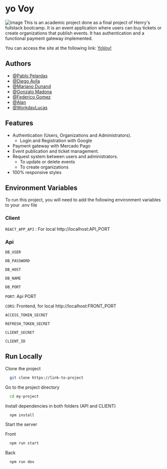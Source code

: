 
# yo Voy
![image](https://user-images.githubusercontent.com/31576799/177210973-fb1a7e66-ef5f-4850-a4a8-1afd1b3e4a7a.png)
This is an academic project done as a final project of Henry's fullstack bootcamp. It is an event application where users can buy tickets or create organizations that publish events. It has authentication and a functional payment gateway implemented.

You can access the site at the following link: [YoVoy!](https://yovoy-frontend.herokuapp.com/)


## Authors

- [@Pablo Pelardas](https://github.com/pablopelardas)
- [@Diego Avila](https://github.com/Diego-Avila-Acosta)
- [@Mariano Dunand](https://github.com/Elevattd)
- [@Gonzalo Madona](https://github.com/FireDash22)
- [@Federico Gomez](https://github.com/FmtGomez)
- [@Alan](https://github.com/shekingw)
- [@WorkdayLucas](https://github.com/WorkdayLucas)


## Features

- Authentication (Users, Organizations and Administrators).
     - Login and Registration with Google
- Payment gateway with Mercado Pago
- Event publication and ticket management.
- Request system between users and administrators.
     - To update or delete events
     - To create organizations
- 100% responsive styles


## Environment Variables

To run this project, you will need to add the following environment variables to your .env file

### Client

`REACT_APP_API` : For local http://localhost:API_PORT

### Api

`DB_USER`

`DB_PASSWORD`

`DB_HOST`

`DB_NAME`

`DB_PORT`

`PORT`: Api PORT

`CORS`: Frontend, for local http://localhost:FRONT_PORT

`ACCESS_TOKEN_SECRET`

`REFRESH_TOKEN_SECRET`

`CLIENT_SECRET`

`CLIENT_ID`


## Run Locally

Clone the project

```bash
  git clone https://link-to-project
```

Go to the project directory

```bash
  cd my-project
```

Install dependencies in both folders (API and CLIENT)

```bash
  npm install
```

Start the server

Front
```bash
  npm run start
```
Back
```bash
  npm run dev
```
